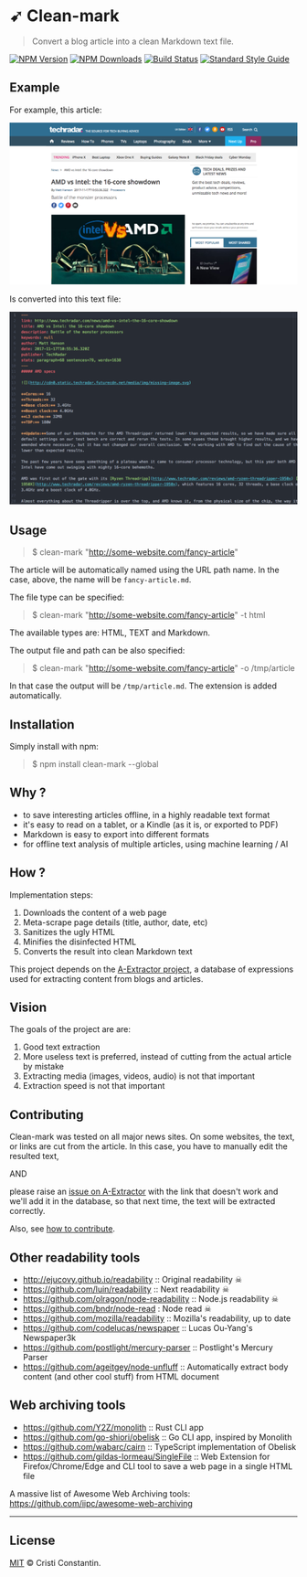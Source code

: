 # ➹ Clean-mark

  > Convert a blog article into a clean Markdown text file.

  [![NPM Version][npm-image]][npm-url]
  [![NPM Downloads][downloads-image]][downloads-url]
  [![Build Status][build-image]][build-url]
  [![Standard Style Guide][style-image]][style-url]


## Example

For example, this article:

[![Original article](article-screen.png)](http://www.techradar.com/news/amd-vs-intel-the-16-core-showdown)

Is converted into this text file:

![Clean text](clean-screen.png)


## Usage

> $ clean-mark "http://some-website.com/fancy-article"

The article will be automatically named using the URL path name. In the case, above, the name will be `fancy-article.md`.

The file type can be specified:

> $ clean-mark "http://some-website.com/fancy-article" -t html

The available types are: HTML, TEXT and Markdown.

The output file and path can be also specified:

> $ clean-mark "http://some-website.com/fancy-article" -o /tmp/article

In that case the output will be `/tmp/article.md`. The extension is added automatically.


## Installation

Simply install with npm:

> $ npm install clean-mark --global


## Why ?

* to save interesting articles offline, in a highly readable text format
* it's easy to read on a tablet, or a Kindle (as it is, or exported to PDF)
* Markdown is easy to export into different formats
* for offline text analysis of multiple articles, using machine learning / AI


## How ?

Implementation steps:

1. Downloads the content of a web page
1. Meta-scrape page details (title, author, date, etc)
1. Sanitizes the ugly HTML
1. Minifies the disinfected HTML
1. Converts the result into clean Markdown text


This project depends on the [A-Extractor project](https://github.com/croqaz/a-extractor), a database of expressions used for extracting content from blogs and articles.


## Vision

The goals of the project are are:

1. Good text extraction
1. More useless text is preferred, instead of cutting from the actual article by mistake
1. Extracting media (images, videos, audio) is not that important
1. Extraction speed is not that important


## Contributing

Clean-mark was tested on all major news sites. On some websites, the text, or links are cut from the article.
In this case, you have to manually edit the resulted text,

AND

please raise an [issue on A-Extractor](https://github.com/croqaz/a-extractor/issues) with the link that doesn't work and we'll add it in the database, so that next time, the text will be extracted correctly.

Also, see [how to contribute](CONTRIBUTING.md).


## Other readability tools

* http://ejucovy.github.io/readability :: Original readability ☠
* https://github.com/luin/readability :: Next readability ☠
* https://github.com/olragon/node-readability :: Node.js readability ☠
* https://github.com/bndr/node-read : Node read ☠
* https://github.com/mozilla/readability :: Mozilla's readability, up to date
* https://github.com/codelucas/newspaper :: Lucas Ou-Yang's Newspaper3k
* https://github.com/postlight/mercury-parser :: Postlight's Mercury Parser
* https://github.com/ageitgey/node-unfluff :: Automatically extract body content (and other cool stuff) from HTML document

## Web archiving tools

* https://github.com/Y2Z/monolith :: Rust CLI app
* https://github.com/go-shiori/obelisk :: Go CLI app, inspired by Monolith
* https://github.com/wabarc/cairn :: TypeScript implementation of Obelisk
* https://github.com/gildas-lormeau/SingleFile :: Web Extension for Firefox/Chrome/Edge and CLI tool to save a web page in a single HTML file

A massive list of Awesome Web Archiving tools:
https://github.com/iipc/awesome-web-archiving

-----

## License

[MIT](LICENSE) © Cristi Constantin.


[npm-image]: https://img.shields.io/npm/v/clean-mark.svg
[npm-url]: https://www.npmjs.com/package/clean-mark
[david-image]: https://david-dm.org/croqaz/clean-mark/status.svg
[david-url]: https://david-dm.org/croqaz/clean-mark
[downloads-image]: https://img.shields.io/npm/dm/clean-mark.svg
[downloads-url]: https://npmjs.org/package/clean-mark
[build-image]: https://travis-ci.org/croqaz/clean-mark.svg?branch=master
[build-url]: https://travis-ci.org/croqaz/clean-mark
[style-image]: https://img.shields.io/badge/code_style-standard-brightgreen.svg
[style-url]: https://standardjs.com
